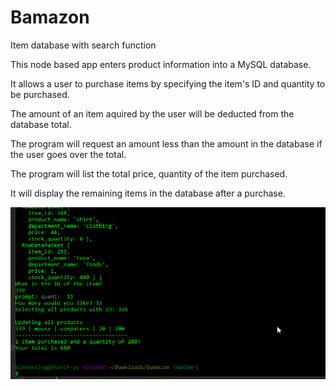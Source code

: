 # Bamazon
Item database with search function

This node based app enters product information into a MySQL database.

It allows a user to purchase items by specifying the item's ID and quantity to be purchased.  

The amount of an item aquired by the user will be deducted from the database total. 

The program will request an amount less than the amount in the database if the user goes over 
the total.  

The program will list the total price, quantity of the item purchased.

It will display the remaining items in the database after a purchase.  

![Alt Text](bamazongif.gif) 
